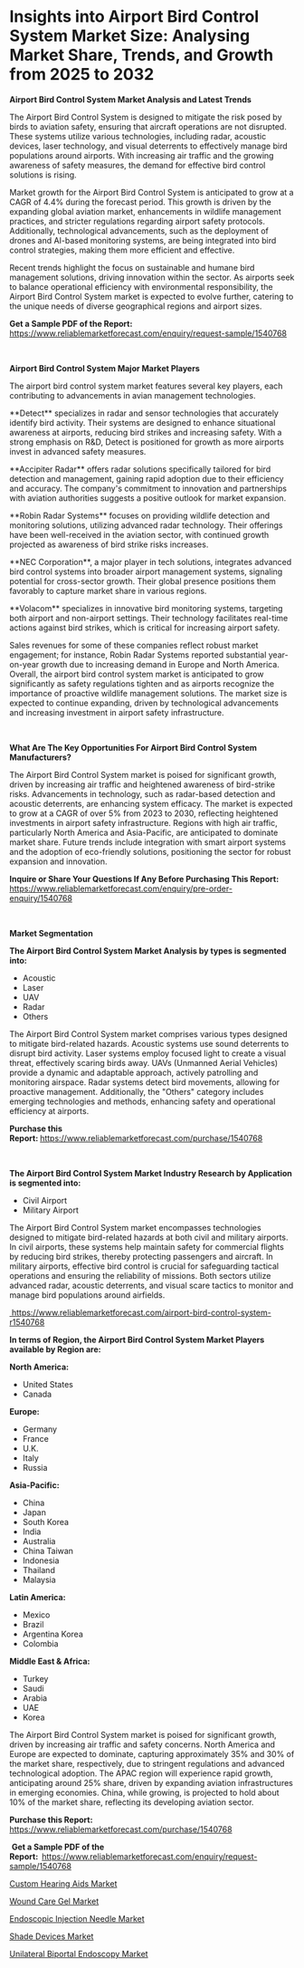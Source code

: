 <p><h1>Insights into Airport Bird Control System Market Size: Analysing Market Share, Trends, and Growth from 2025 to 2032</h1></p><p><strong>Airport Bird Control System Market Analysis and Latest Trends</strong></p>
<p><p>The Airport Bird Control System is designed to mitigate the risk posed by birds to aviation safety, ensuring that aircraft operations are not disrupted. These systems utilize various technologies, including radar, acoustic devices, laser technology, and visual deterrents to effectively manage bird populations around airports. With increasing air traffic and the growing awareness of safety measures, the demand for effective bird control solutions is rising.</p><p>Market growth for the Airport Bird Control System is anticipated to grow at a CAGR of 4.4% during the forecast period. This growth is driven by the expanding global aviation market, enhancements in wildlife management practices, and stricter regulations regarding airport safety protocols. Additionally, technological advancements, such as the deployment of drones and AI-based monitoring systems, are being integrated into bird control strategies, making them more efficient and effective.</p><p>Recent trends highlight the focus on sustainable and humane bird management solutions, driving innovation within the sector. As airports seek to balance operational efficiency with environmental responsibility, the Airport Bird Control System market is expected to evolve further, catering to the unique needs of diverse geographical regions and airport sizes.</p></p>
<p><strong>Get a Sample PDF of the Report:&nbsp;</strong> <a href="https://www.reliablemarketforecast.com/enquiry/request-sample/1540768?utm_campaign=3572&utm_medium=2&utm_source=Github&utm_content=ia&utm_term=10042025&utm_id=airport-bird-control-system">https://www.reliablemarketforecast.com/enquiry/request-sample/1540768</a></p>
<p>&nbsp;</p>
<p><strong>Airport Bird Control System Major Market Players</strong></p>
<p><p>The airport bird control system market features several key players, each contributing to advancements in avian management technologies. </p><p>**Detect** specializes in radar and sensor technologies that accurately identify bird activity. Their systems are designed to enhance situational awareness at airports, reducing bird strikes and increasing safety. With a strong emphasis on R&D, Detect is positioned for growth as more airports invest in advanced safety measures.</p><p>**Accipiter Radar** offers radar solutions specifically tailored for bird detection and management, gaining rapid adoption due to their efficiency and accuracy. The company's commitment to innovation and partnerships with aviation authorities suggests a positive outlook for market expansion.</p><p>**Robin Radar Systems** focuses on providing wildlife detection and monitoring solutions, utilizing advanced radar technology. Their offerings have been well-received in the aviation sector, with continued growth projected as awareness of bird strike risks increases. </p><p>**NEC Corporation**, a major player in tech solutions, integrates advanced bird control systems into broader airport management systems, signaling potential for cross-sector growth. Their global presence positions them favorably to capture market share in various regions.</p><p>**Volacom** specializes in innovative bird monitoring systems, targeting both airport and non-airport settings. Their technology facilitates real-time actions against bird strikes, which is critical for increasing airport safety.</p><p>Sales revenues for some of these companies reflect robust market engagement; for instance, Robin Radar Systems reported substantial year-on-year growth due to increasing demand in Europe and North America. Overall, the airport bird control system market is anticipated to grow significantly as safety regulations tighten and as airports recognize the importance of proactive wildlife management solutions. The market size is expected to continue expanding, driven by technological advancements and increasing investment in airport safety infrastructure.</p></p>
<p>&nbsp;</p>
<p><strong>What Are The Key Opportunities For Airport Bird Control System Manufacturers?</strong></p>
<p><p>The Airport Bird Control System market is poised for significant growth, driven by increasing air traffic and heightened awareness of bird-strike risks. Advancements in technology, such as radar-based detection and acoustic deterrents, are enhancing system efficacy. The market is expected to grow at a CAGR of over 5% from 2023 to 2030, reflecting heightened investments in airport safety infrastructure. Regions with high air traffic, particularly North America and Asia-Pacific, are anticipated to dominate market share. Future trends include integration with smart airport systems and the adoption of eco-friendly solutions, positioning the sector for robust expansion and innovation.</p></p>
<p><strong>Inquire or Share Your Questions If Any Before Purchasing This Report:</strong> <a href="https://www.reliablemarketforecast.com/enquiry/pre-order-enquiry/1540768?utm_campaign=3572&utm_medium=2&utm_source=Github&utm_content=ia&utm_term=10042025&utm_id=airport-bird-control-system">https://www.reliablemarketforecast.com/enquiry/pre-order-enquiry/1540768</a></p>
<p>&nbsp;</p>
<p><strong>Market Segmentation</strong></p>
<p><strong>The Airport Bird Control System Market Analysis by types is segmented into:</strong></p>
<p><ul><li>Acoustic</li><li>Laser</li><li>UAV</li><li>Radar</li><li>Others</li></ul></p>
<p><p>The Airport Bird Control System market comprises various types designed to mitigate bird-related hazards. Acoustic systems use sound deterrents to disrupt bird activity. Laser systems employ focused light to create a visual threat, effectively scaring birds away. UAVs (Unmanned Aerial Vehicles) provide a dynamic and adaptable approach, actively patrolling and monitoring airspace. Radar systems detect bird movements, allowing for proactive management. Additionally, the "Others" category includes emerging technologies and methods, enhancing safety and operational efficiency at airports.</p></p>
<p><strong>Purchase this Report:&nbsp;</strong><a href="https://www.reliablemarketforecast.com/purchase/1540768?utm_campaign=3572&utm_medium=2&utm_source=Github&utm_content=ia&utm_term=10042025&utm_id=airport-bird-control-system">https://www.reliablemarketforecast.com/purchase/1540768</a></p>
<p>&nbsp;</p>
<p><strong>The Airport Bird Control System Market Industry Research by Application is segmented into:</strong></p>
<p><ul><li>Civil Airport</li><li>Military Airport</li></ul></p>
<p><p>The Airport Bird Control System market encompasses technologies designed to mitigate bird-related hazards at both civil and military airports. In civil airports, these systems help maintain safety for commercial flights by reducing bird strikes, thereby protecting passengers and aircraft. In military airports, effective bird control is crucial for safeguarding tactical operations and ensuring the reliability of missions. Both sectors utilize advanced radar, acoustic deterrents, and visual scare tactics to monitor and manage bird populations around airfields.</p></p>
<p><a href="https://www.reliablemarketforecast.com/airport-bird-control-system-r1540768?utm_campaign=3572&utm_medium=2&utm_source=Github&utm_content=ia&utm_term=10042025&utm_id=airport-bird-control-system">&nbsp;https://www.reliablemarketforecast.com/airport-bird-control-system-r1540768</a></p>
<p><strong>In terms of Region, the Airport Bird Control System Market Players available by Region are:</strong></p>
<p>
    <p> <strong> North America: </strong>
        <ul>
            <li>United States</li>
            <li>Canada</li>
        </ul>
        </p> 
    <p> <strong> Europe: </strong>
        <ul>
            <li>Germany</li>
            <li>France</li>
            <li>U.K.</li>
            <li>Italy</li>
            <li>Russia</li>
        </ul>
        </p> 
    <p> <strong> Asia-Pacific: </strong>
        <ul>
            <li>China</li>
            <li>Japan</li>
            <li>South Korea</li>
            <li>India</li>
            <li>Australia</li>
            <li>China Taiwan</li>
            <li>Indonesia</li>
            <li>Thailand</li>
            <li>Malaysia</li>
        </ul>
        </p> 
    <p> <strong> Latin America: </strong>
        <ul>
            <li>Mexico</li>
            <li>Brazil</li>
            <li>Argentina Korea</li>
            <li>Colombia</li>
        </ul>
        </p> 
    <p> <strong> Middle East & Africa: </strong>
        <ul>
            <li>Turkey</li>
            <li>Saudi</li>
            <li>Arabia</li>
            <li>UAE</li>
            <li>Korea</li>
        </ul>
    </p>
    </p>
<p><p>The Airport Bird Control System market is poised for significant growth, driven by increasing air traffic and safety concerns. North America and Europe are expected to dominate, capturing approximately 35% and 30% of the market share, respectively, due to stringent regulations and advanced technological adoption. The APAC region will experience rapid growth, anticipating around 25% share, driven by expanding aviation infrastructures in emerging economies. China, while growing, is projected to hold about 10% of the market share, reflecting its developing aviation sector.</p></p>
<p><strong>Purchase this Report: </strong><a href="https://www.reliablemarketforecast.com/purchase/1540768?utm_campaign=3572&utm_medium=2&utm_source=Github&utm_content=ia&utm_term=10042025&utm_id=airport-bird-control-system">https://www.reliablemarketforecast.com/purchase/1540768</a></p>
<p>&nbsp;<strong>Get a Sample PDF of the Report:&nbsp;&nbsp;</strong><a href="https://www.reliablemarketforecast.com/enquiry/request-sample/1540768?utm_campaign=3572&utm_medium=2&utm_source=Github&utm_content=ia&utm_term=10042025&utm_id=airport-bird-control-system">https://www.reliablemarketforecast.com/enquiry/request-sample/1540768</a></p>
<p><strong></strong></p>
<p><p><a href="https://www.linkedin.com/pulse/custom-hearing-aids-industry-insights-report-analyzing-market-2epqc?utm_campaign=3572&utm_medium=2&utm_source=Github&utm_content=ia&utm_term=10042025&utm_id=airport-bird-control-system">Custom Hearing Aids Market</a></p><p><a href="https://www.linkedin.com/pulse/wound-care-gel-market-review-strategic-growth-forecasted-j3b5c?utm_campaign=3572&utm_medium=2&utm_source=Github&utm_content=ia&utm_term=10042025&utm_id=airport-bird-control-system">Wound Care Gel Market</a></p><p><a href="https://www.linkedin.com/pulse/endoscopic-injection-needle-market-report-exploring-growth-00nmc?utm_campaign=3572&utm_medium=2&utm_source=Github&utm_content=ia&utm_term=10042025&utm_id=airport-bird-control-system">Endoscopic Injection Needle Market</a></p><p><a href="https://github.com/haimamuirev8/Market-Research-Report-List-1/blob/main/shade-devices-market.md?utm_campaign=3572&utm_medium=2&utm_source=Github&utm_content=ia&utm_term=10042025&utm_id=airport-bird-control-system">Shade Devices Market</a></p><p><a href="https://www.linkedin.com/pulse/estimating-size-growth-potential-unilateral-biportal-endoscopy-rd0zf?utm_campaign=3572&utm_medium=2&utm_source=Github&utm_content=ia&utm_term=10042025&utm_id=airport-bird-control-system">Unilateral Biportal Endoscopy Market</a></p></p>